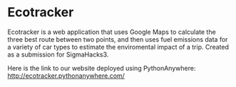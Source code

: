 # Ecotracker
Ecotracker is a web application that uses Google Maps to calculate the three best route between two points,
and then uses fuel emissions data for a variety of car types to estimate the enviromental impact of a trip. 
Created as a submission for SigmaHacks3.

Here is the link to our website deployed using PythonAnywhere: http://ecotracker.pythonanywhere.com/
